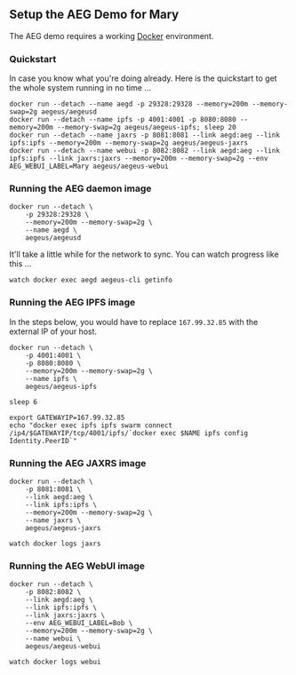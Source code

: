 
## Setup the AEG Demo for Mary

The AEG demo requires a working [Docker](https://www.docker.com/community-edition) environment. 

### Quickstart 

In case you know what you're doing already. Here is the quickstart to get the whole system running in no time ... 

    docker run --detach --name aegd -p 29328:29328 --memory=200m --memory-swap=2g aegeus/aegeusd
    docker run --detach --name ipfs -p 4001:4001 -p 8080:8080 --memory=200m --memory-swap=2g aegeus/aegeus-ipfs; sleep 20
    docker run --detach --name jaxrs -p 8081:8081 --link aegd:aeg --link ipfs:ipfs --memory=200m --memory-swap=2g aegeus/aegeus-jaxrs
    docker run --detach --name webui -p 8082:8082 --link aegd:aeg --link ipfs:ipfs --link jaxrs:jaxrs --memory=200m --memory-swap=2g --env AEG_WEBUI_LABEL=Mary aegeus/aegeus-webui

### Running the AEG daemon image

    docker run --detach \
        -p 29328:29328 \
        --memory=200m --memory-swap=2g \
        --name aegd \
        aegeus/aegeusd

It'll take a little while for the network to sync. You can watch progress like this ...

    watch docker exec aegd aegeus-cli getinfo

### Running the AEG IPFS image

In the steps below, you would have to replace `167.99.32.85` with the external IP of your host.

    docker run --detach \
        -p 4001:4001 \
        -p 8080:8080 \
        --memory=200m --memory-swap=2g \
        --name ipfs \
        aegeus/aegeus-ipfs

    sleep 6

    export GATEWAYIP=167.99.32.85
    echo "docker exec ipfs ipfs swarm connect /ip4/$GATEWAYIP/tcp/4001/ipfs/`docker exec $NAME ipfs config Identity.PeerID`"

### Running the AEG JAXRS image

    docker run --detach \
        -p 8081:8081 \
        --link aegd:aeg \
        --link ipfs:ipfs \
        --memory=200m --memory-swap=2g \
        --name jaxrs \
        aegeus/aegeus-jaxrs
    
    watch docker logs jaxrs

### Running the AEG WebUI image

    docker run --detach \
        -p 8082:8082 \
        --link aegd:aeg \
        --link ipfs:ipfs \
        --link jaxrs:jaxrs \
        --env AEG_WEBUI_LABEL=Bob \
        --memory=200m --memory-swap=2g \
        --name webui \
        aegeus/aegeus-webui
    
    watch docker logs webui
  
